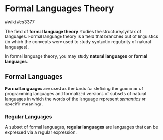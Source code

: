 # Formal Languages Theory
#wiki #cs3377 

The field of **formal language theory** studies the structure/syntax of languages. Formal language theory is a field that branched out of linguistics (in which the concepts were used to study syntactic regularity of natural languages).

In formal language theory, you may study **natural languages** or **formal languages**.

## Formal Languages
 **Formal languages** are used as the basis for defining the grammar of programming languages and formalized versions of subsets of natural languages in which the words of the language represent *semantics* or specific meanings.
 
 
### Regular Languages
A subset of formal languages, **regular languages** are languages that can be expressed via a regular expression.